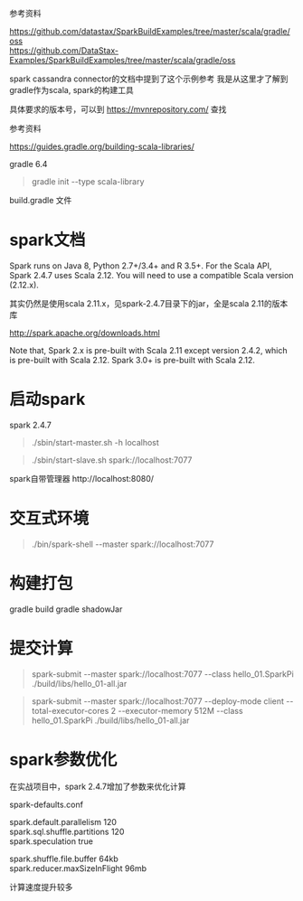 参考资料

https://github.com/datastax/SparkBuildExamples/tree/master/scala/gradle/oss  
https://github.com/DataStax-Examples/SparkBuildExamples/tree/master/scala/gradle/oss

spark cassandra connector的文档中提到了这个示例参考
我是从这里才了解到gradle作为scala, spark的构建工具

具体要求的版本号，可以到 https://mvnrepository.com/ 查找

参考资料

https://guides.gradle.org/building-scala-libraries/

gradle 6.4

> gradle init --type scala-library

build.gradle 文件

spark文档
=========

Spark runs on Java 8, Python 2.7+/3.4+ and R 3.5+. For the Scala API, Spark 2.4.7 uses Scala 2.12. You will need to use a compatible Scala version (2.12.x).

其实仍然是使用scala 2.11.x，见spark-2.4.7目录下的jar，全是scala 2.11的版本库

http://spark.apache.org/downloads.html

Note that, Spark 2.x is pre-built with Scala 2.11 except version 2.4.2, which is pre-built with Scala 2.12. Spark 3.0+ is pre-built with Scala 2.12.

启动spark
=========
spark 2.4.7

> ./sbin/start-master.sh -h localhost

> ./sbin/start-slave.sh spark://localhost:7077

spark自带管理器
http://localhost:8080/

交互式环境
========

> ./bin/spark-shell --master spark://localhost:7077

构建打包
=======

gradle build
gradle shadowJar

提交计算
=======

> spark-submit --master spark://localhost:7077 --class hello_01.SparkPi ./build/libs/hello_01-all.jar

> spark-submit --master spark://localhost:7077 --deploy-mode client --total-executor-cores 2 --executor-memory 512M --class hello_01.SparkPi ./build/libs/hello_01-all.jar

spark参数优化
============

在实战项目中，spark 2.4.7增加了参数来优化计算

spark-defaults.conf

spark.default.parallelism          120  
spark.sql.shuffle.partitions       120  
spark.speculation                  true  

spark.shuffle.file.buffer          64kb  
spark.reducer.maxSizeInFlight      96mb    

计算速度提升较多
